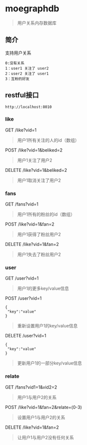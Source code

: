 # moegraphdb
>用户关系内存数据库 

## 简介

支持用户关系
```
0:没有关系
1：user1 关注了 user2
2：user2 关注了 user1
3：互粉的好友

```

## restful接口
```
http://localhost:8010
```
### like

GET /like?vid=1

>用户1所有关注的人的id（数组）

POST /like?vid=1&beliked=2

>用户1关注了用户2

DELETE /like?vid=1&beliked=2

>用户1取消关注了用户2



### fans

GET /fans?vid=1

>用户1所有的粉丝的id（数组）

POST /like?vid=1&fan=2

>用户1获得了粉丝用户2

DELETE /like?vid=1&fan=2

>用户1失去了粉丝用户2

### user

GET /user?vid=1

>用户1的更多key/value信息

POST /user?vid=1
```
{
 "key":"value"
}
```
>重新设置用户1的key/value信息

DELETE /user?vid=1
```
{
 "key":"value"
}
```
>更新用户1的一部分key/value信息

### relate
GET /fans?vid1=1&vid2=2

>用户1与用户2的关系

POST /like?vid=1&fan=2&relate=(0-3)

>设置用户1与用户2的关系

DELETE /like?vid=1&fan=2

>让用户1与用户2没有任何关系